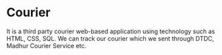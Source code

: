 # Courier
It is a third party courier web-based application using technology such as HTML, CSS, SQL. We can track our courier which we sent through DTDC, Madhur Courier Service etc.
